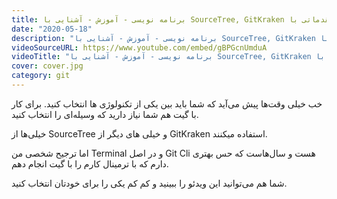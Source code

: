 ```yaml
---
title: برنامه نویسی - آموزش - آشنایی با SourceTree, GitKraken و کار مقدماتی با Terminal
date: "2020-05-18"
description: "برنامه نویسی - آموزش - آشنایی با SourceTree, GitKraken و کار مقدماتی با Terminal"
videoSourceURL: https://www.youtube.com/embed/gBPGcnUmduA
videoTitle: "برنامه نویسی - آموزش - آشنایی با SourceTree, GitKraken و کار مقدماتی با Terminal"
cover: cover.jpg
category: git
---
```



خب خیلی وقت‌ها پیش می‌آید که شما باید بین یکی از تکنولوژی ها انتخاب کنید. برای کار با گیت هم شما نیاز دارید که وسیله‌ای را انتخاب کنید.

خیلی‌ها از SourceTree و خیلی های دیگر از GitKraken استفاده میکنند.

اما ترجیح شخصی من Terminal و در اصل Git Cli هست و سال‌هاست که حس بهتری دارم که با ترمینال کارم را با گیت انجام دهم.

شما هم می‌توانید این ویدئو را ببینید و کم کم یکی را برای خودتان انتخاب کنید.